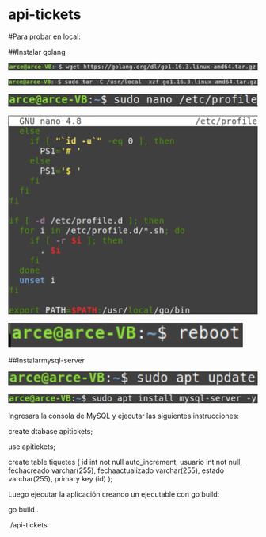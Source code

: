# api-tickets

#Para probar en local:

##Instalar golang

![Image 1](https://github.com/felipearceg/api-tickets/blob/master/images/descargargo.png)

![Image 2](https://github.com/felipearceg/api-tickets/blob/master/images/descomprimirgo.png)

![Image 3](https://github.com/felipearceg/api-tickets/blob/master/images/editaretcprofile.png)

![Image 4](https://github.com/felipearceg/api-tickets/blob/master/images/variabledeentorno.png)

![Image 5](https://github.com/felipearceg/api-tickets/blob/master/images/reiniciar.png)

##Instalarmysql-server

![Image 6](https://github.com/felipearceg/api-tickets/blob/master/images/update.png)

![Image 7](https://github.com/felipearceg/api-tickets/blob/master/images/instalarmysql.png)

Ingresara la consola de MySQL y ejecutar las siguientes instrucciones:

create dtabase apitickets;

use apitickets;

create table tiquetes (
	id int not null auto_increment,
	usuario int not null,
	fechacreado varchar(255),
	fechaactualizado varchar(255),
	estado varchar(255),
	primary key (id)
);

Luego ejecutar la aplicación creando un ejecutable con go build:

go build .

./api-tickets
